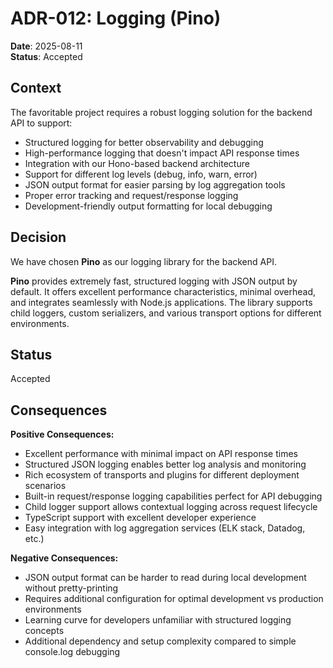 # ADR-012: Logging (Pino)

**Date**: 2025-08-11  
**Status**: Accepted  

## Context

The favoritable project requires a robust logging solution for the backend API to support:
- Structured logging for better observability and debugging
- High-performance logging that doesn't impact API response times
- Integration with our Hono-based backend architecture
- Support for different log levels (debug, info, warn, error)
- JSON output format for easier parsing by log aggregation tools
- Proper error tracking and request/response logging
- Development-friendly output formatting for local debugging

## Decision

We have chosen **Pino** as our logging library for the backend API.

**Pino** provides extremely fast, structured logging with JSON output by default. It offers excellent performance characteristics, minimal overhead, and integrates seamlessly with Node.js applications. The library supports child loggers, custom serializers, and various transport options for different environments.

## Status

Accepted

## Consequences

**Positive Consequences:**
- Excellent performance with minimal impact on API response times
- Structured JSON logging enables better log analysis and monitoring
- Rich ecosystem of transports and plugins for different deployment scenarios
- Built-in request/response logging capabilities perfect for API debugging
- Child logger support allows contextual logging across request lifecycle
- TypeScript support with excellent developer experience
- Easy integration with log aggregation services (ELK stack, Datadog, etc.)

**Negative Consequences:**
- JSON output format can be harder to read during local development without pretty-printing
- Requires additional configuration for optimal development vs production environments
- Learning curve for developers unfamiliar with structured logging concepts
- Additional dependency and setup complexity compared to simple console.log debugging